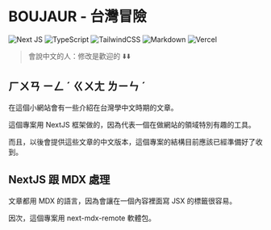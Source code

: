 # BOUJAUR - 台灣冒險

![Next JS](https://img.shields.io/badge/Next-black?style=flat-square&logo=next.js&logoColor=white)
![TypeScript](https://img.shields.io/badge/typescript-%23007ACC.svg?style=flat-square&logo=typescript&logoColor=white)
![TailwindCSS](https://img.shields.io/badge/tailwindcss-%2338B2AC.svg?style=flat-square&logo=tailwind-css&logoColor=white)
![Markdown](https://img.shields.io/badge/markdown-%23000000.svg?style=flat-square&logo=markdown&logoColor=white)
![Vercel](https://img.shields.io/badge/vercel-%23000000.svg?style=flat-square&logo=vercel&logoColor=white)

> 會說中文的人：修改是歡迎的 ⬇️⬇️

## ㄏㄨㄢ ㄧㄥ ˊ ㄍㄨㄤ ㄌㄧㄣ ˊ

在這個小網站會有一些介紹在台灣學中文時期的文章。

這個專案用 NextJS 框架做的，因為代表一個在做網站的領域特別有趣的工具。

而且，以後會提供這些文章的中文版本，這個專案的結構目前應該已經準備好了收到。

## NextJS 跟 MDX 處理

文章都用 MDX 的語言，因為會讓在一個內容裡面寫 JSX 的標籤很容易。

因次，這個專案用 next-mdx-remote 軟體包。
